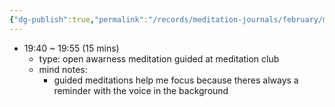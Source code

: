 ```yaml
---
{"dg-publish":true,"permalink":"/records/meditation-journals/february/meditation-journal-for-2023-02-13/","tags":["type/meditation-journal-entry info/phil-384/meditation-journal-entry"]}
---
```



- 19:40 ~ 19:55 (15 mins)
	- type: open awarness meditation guided at meditation club
	- mind notes:
		- guided meditations help me focus because theres always a reminder with the voice in the background